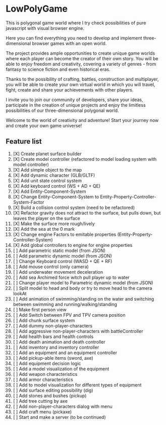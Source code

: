 # LowPolyGame

This is polygonal game world where I try check possibilities of
pure javascript with visual browser engine.

Here you can find everything you need to develop and implement three-dimensional browser games with an open world.

The project provides ample opportunities to create unique game worlds where each player can become the creator of their own story. You will be able to enjoy freedom and creativity, covering a variety of genres - from fantasy to science fiction and even historical eras.

Thanks to the possibility of crafting, battles, construction and multiplayer, you will be able to create your own virtual world in which you will travel, fight, create and share your achievements with other players.

I invite you to join our community of developers, share your ideas, participate in the creation of unique projects and enjoy the limitless possibilities of our three-dimensional polygonal world.

Welcome to the world of creativity and adventure! Start your journey now and create your own game universe!

## Feature list

1) [X]  Create planet surface builder
1) [X]  Create model controller (refactored to model loading system with model controller)
1) [X]  Add simple object to the map
1) [X]  Add dynamic character (GLB/GLTF)
1) [X]  Add unit state control system
1) [X]  Add keyboard control (WS + AD + QE)
1) [X]  Add Entity-Component-System
1) [X]  Change Entity-Component-System to Entity-Property-Controller-System-Factor
1) [X]  Build a collision control system (need to be refactored)
1) [X]  Refactor gravity does not attract to the surface, but pulls down, but leaves the player on the surface
1) [X]  Make the surface more rough/lively
1) [X]  Add the sea at the 0 mark
1) [X]  Change engine Factors to emitable properties (Entity-Property-Controller-System)
1) [X]  Add global controllers to engine for engine properties
1) [ ]  Add parametric static model (from JSON)
1) [ ]  Add parametric dynamic model (from JSON)
1) [ ]  Change Keyboard control (WASD + QE + RF)
1) [ ]  Add mouse control (only camera)
1) [ ]  Add underwater movement deceleration
1) [ ]  Add sea Archimed force witch pull player up to water
1) [ ]  Change player model to Parametric dynamic model (from JSON)
1) [ ]  Split model to head and body or try to move head to the camera lookAt
1) [ ]  Add animation of swimming/standing on the water and switching between swimming and running/walking/standing
1) [ ]  Make first person view
1) [ ]  Add Switch between FPV and TPV camera position
1) [ ]  Add chunk surface system
1) [ ]  Add dummy non-player-characters
1) [ ]  Add aggressive non-player-characters with battleController
1) [ ]  Add health bars and health controls
1) [ ]  Add death animation and death controller
1) [ ]  Add inventory and inventory controller
1) [ ]  Add an equipment and an equipment controller
1) [ ]  Add pickup-able items (sword, axe)
1) [ ]  Add equipment decision logic
1) [ ]  Add a model visualization of the equipment
1) [ ]  Add weapon characteristics
1) [ ]  Add armor characteristics
1) [ ]  Add to model visualization for different types of equipment
1) [ ]  Add surface editing possibility (dig)
1) [ ]  Add stones and bushes (pickup)
1) [ ]  Add tree cutting by axe
1) [ ]  Add non-player-characters dialog with menu
1) [ ]  Add craft menu (pickaxe)
1) [ ]  Start and make a server (to be continued)
